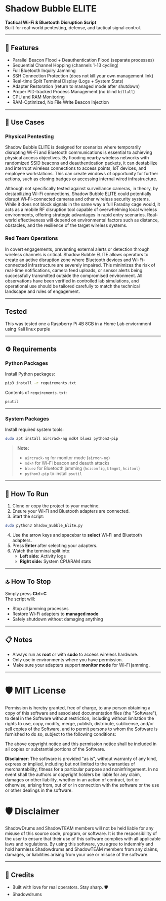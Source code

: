 # Shadow Bubble ELITE

**Tactical Wi-Fi & Bluetooth Disruption Script**  
Built for real-world pentesting, defense, and tactical signal control.

---

## 🚀 Features
- Parallel Beacon Flood + Deauthentication Flood (separate processes)
- Sequential Channel Hopping (channels 1-13 cycling)
- Full Bluetooth Inquiry Jamming
- SSH Connection Protection (does not kill your own management link)
- Real-time Split Terminal Display (Logs + System Stats)
- Adapter Restoration (return to managed mode after shutdown)
- Proper PID-tracked Process Management (no blind `killall`)
- CPU and RAM Monitoring
- RAM-Optimized, No File Write Beacon Injection

---

## 📍 Use Cases

### Physical Pentesting

Shadow Bubble ELITE is designed for scenarios where temporarily disrupting Wi-Fi and Bluetooth communications is essential to achieving physical access objectives. By flooding nearby wireless networks with randomized SSID beacons and deauthentication packets, it can destabilize and interrupt wireless connections to access points, IoT devices, and employee workstations. This can create windows of opportunity for further actions, such as cloning badges or accessing internal wired infrastructure.

Although not specifically tested against surveillance cameras, in theory, by destabilizing Wi-Fi connections, Shadow Bubble ELITE could potentially disrupt Wi-Fi-connected cameras and other wireless security systems. While it does not block signals in the same way a full Faraday cage would, it acts as a mobile RF disruption tool capable of overwhelming local wireless environments, offering strategic advantages in rapid entry scenarios. Real-world effectiveness will depend on environmental factors such as distance, obstacles, and the resilience of the target wireless systems.

### Red Team Operations

In covert engagements, preventing external alerts or detection through wireless channels is critical. Shadow Bubble ELITE allows operators to create an active disruption zone where Bluetooth devices and Wi-Fi-connected infrastructure are severely impaired. This minimizes the risk of real-time notifications, camera feed uploads, or sensor alerts being successfully transmitted outside the compromised environment. All observations have been verified in controlled lab simulations, and operational use should be tailored carefully to match the technical landscape and rules of engagement.

---
## Tested

This was tested one a Raspberry Pi 4B 8GB in a Home Lab enviornment using Kali linux purple

---
## ⚙️ Requirements

### Python Packages
Install Python packages:
```bash
pip3 install -r requirements.txt
```

Contents of `requirements.txt`:
```
psutil
```

---

### System Packages
Install required system tools:
```bash
sudo apt install aircrack-ng mdk4 bluez python3-pip
```

> **Note:**  
> - `aircrack-ng` for monitor mode (`airmon-ng`)  
> - `mdk4` for Wi-Fi beacon and deauth attacks  
> - `bluez` for Bluetooth jamming (`hciconfig`, `btmgmt`, `hcitool`)  
> - `python3-pip` to install `psutil`

---

## 📂 How To Run

1. Clone or copy the project to your machine.
2. Ensure your Wi-Fi and Bluetooth adapters are connected.
3. Start the script:
```bash
sudo python3 Shadow_Bubble_Elite.py
```

4. Use the arrow keys and spacebar to **select** Wi-Fi and Bluetooth adapters.
5. Press **Enter** after selecting your adapters.
6. Watch the terminal split into:
    - **Left side:** Activity logs
    - **Right side:** System CPU/RAM stats

---

## 🔝 How To Stop

Simply press **Ctrl+C**  
The script will:
- Stop all jamming processes
- Restore Wi-Fi adapters to **managed mode**
- Safely shutdown without damaging anything

---

## 📋 Notes
- Always run as **root** or with **sudo** to access wireless hardware.
- Only use in environments where you have permission.
- Make sure your adapters support **monitor mode** for Wi-Fi jamming.

---

# 🛡️ MIT License

Permission is hereby granted, free of charge, to any person obtaining a copy of this software and associated documentation files (the "Software"), to deal in the Software without restriction, including without limitation the rights to use, copy, modify, merge, publish, distribute, sublicense, and/or sell copies of the Software, and to permit persons to whom the Software is furnished to do so, subject to the following conditions:

The above copyright notice and this permission notice shall be included in all copies or substantial portions of the Software.

**Disclaimer**: The software is provided "as is", without warranty of any kind, express or implied, including but not limited to the warranties of merchantability, fitness for a particular purpose and noninfringement. In no event shall the authors or copyright holders be liable for any claim, damages or other liability, whether in an action of contract, tort or otherwise, arising from, out of or in connection with the software or the use or other dealings in the software.

# 🛡️ Disclaimer

ShadowDrums and ShadowTEAM members will not be held liable for any misuse of this source code, program, or software. It is the responsibility of the user to ensure that their use of this software complies with all applicable laws and regulations. By using this software, you agree to indemnify and hold harmless Shadowdrums and ShadowTEAM members from any claims, damages, or liabilities arising from your use or misuse of the software.

---

## 🤝 Credits
- Built with love for real operators. Stay sharp. 🛡️
- Shadowdrums

